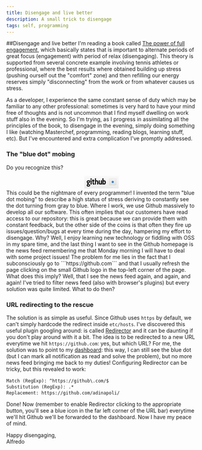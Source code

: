 ```yaml
---
title: Disengage and live better
description: A small trick to disengage
tags: self, programming
---
```


##Disengage and live better
I'm reading a book called [The power of full engagement](http://www.amazon.com/Power-Full-Engagement-Managing-Performance/dp/0743226755),
which basically states that is important to alternate periods of great focus
(engagement) with period of relax (disengaging). This theory is supported from
several concrete example involving tennis athletes or professional, where the
best results where obtained building up stress (pushing ourself out the "comfort" zone)
and then refilling our energy reserves simply "disconnecting" from the work or
from whatever causes us stress.

As a developer, I experience the same constant sense of duty which may be
familiar to any other professional: sometimes is very hard to have your mind
free of thoughts and is not uncommon that I find myself dwelling on work stuff
also in the evening. So I'm trying, as I progress in assimilating all the principles
of the book, to disengage in the evening, simply doing something I like (watching 
Masterchef, programming, reading blogs, learning stuff, etc). But I've encountered
and extra complication I've promptly addressed.

### The "blue dot" mobing
Do you recognize this?
<div align="center" markdown="1">
  <img src="/img/2013/blue_dot.png"/>
</div>
This could be the nightmare of every programmer! I invented the term "blue dot mobing"
to describe a high status of stress deriving to constantly see the dot turning
from gray to blue. Where I work, we use Github massively to develop all our
software. This often implies that our customers have read access to our
repository: this is great because we can provide them with constant feedback,
but the other side of the coins is that often they fire up issues/question/bugs
at every time during the day, hampering my effort to disengage. Why?
Well, I enjoy learning new technology or fiddling with OSS in my spare time,
and the last thing I want to see in the Github homepage is the news feed
remembering me that Monday morning I will have to deal with some project issues!
The problem for me lies in the fact that I subconsciously go to ```https://github.com```
and that I usually refresh the page clicking on the small Github logo in the
top-left corner of the page. What does this imply? Well, that I see the news
feed again, and again, and again! I've tried to filter news feed (also with
browser's plugins) but every solution was quite limited. What to do then?

### URL redirecting to the rescue
The solution is as simple as useful. Since Github uses ```https``` by default, we
can't simply hardcode the redirect inside ```etc/hosts```. I've discovered this
useful plugin googling around: is called [Redirector](https://chrome.google.com/webstore/detail/redirector/lacckjdlmkdhcacjdodpjokfobckjclh)
and it can be daunting if you don't play around with it a bit. The idea is
to be redirected to a new URL everytime we hit ```https://github.com```: yes,
but which URL? For me, the solution was to point to my [dashboard](https://github.com/adinapoli):
this way, I can still see the blue dot (but I can mark all notification as read and solve
the problem), but no more news feed bringing me back to my duties!
Configuring Redirector can be tricky, but this revealed to work:

```
Match (RegExp): ^https://github\.com/$
Substitution (RegExp): .*
Replacement: https://github.com/adinapoli/
```

Done! Now (remember to enable Redirector clicking to the appropriate button,
you'll see a blue icon in the far left corner of the URL bar) everytime we'll
hit Github we'll be forwarded to the dashboard.
Now I have my peace of mind.

Happy disengaging,
<br>
Alfredo

